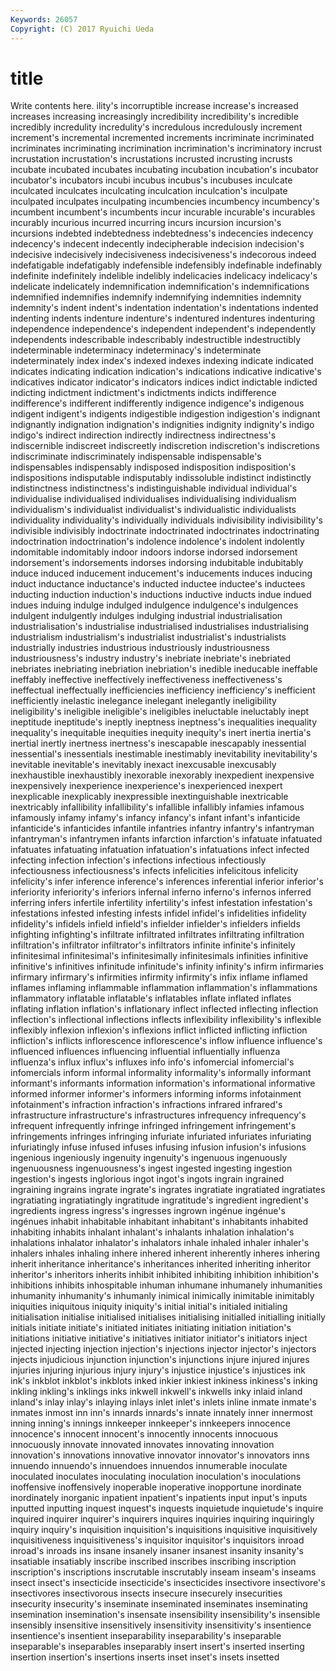 ```yaml
---
Keywords: 26057 
Copyright: (C) 2017 Ryuichi Ueda
---
```


# title

Write contents here.
ility's
incorruptible increase increase's increased increases increasing increasingly incredibility incredibility's incredible
incredibly incredulity incredulity's incredulous incredulously increment increment's incremental incremented increments
incriminate incriminated incriminates incriminating incrimination incrimination's incriminatory incrust incrustation incrustation's
incrustations incrusted incrusting incrusts incubate incubated incubates incubating incubation incubation's
incubator incubator's incubators incubi incubus incubus's incubuses inculcate inculcated inculcates
inculcating inculcation inculcation's inculpate inculpated inculpates inculpating incumbencies incumbency incumbency's
incumbent incumbent's incumbents incur incurable incurable's incurables incurably incurious incurred
incurring incurs incursion incursion's incursions indebted indebtedness indebtedness's indecencies indecency
indecency's indecent indecently indecipherable indecision indecision's indecisive indecisively indecisiveness indecisiveness's
indecorous indeed indefatigable indefatigably indefensible indefensibly indefinable indefinably indefinite indefinitely
indelible indelibly indelicacies indelicacy indelicacy's indelicate indelicately indemnification indemnification's indemnifications
indemnified indemnifies indemnify indemnifying indemnities indemnity indemnity's indent indent's indentation
indentation's indentations indented indenting indents indenture indenture's indentured indentures indenturing
independence independence's independent independent's independently independents indescribable indescribably indestructible indestructibly
indeterminable indeterminacy indeterminacy's indeterminate indeterminately index index's indexed indexes indexing
indicate indicated indicates indicating indication indication's indications indicative indicative's indicatives
indicator indicator's indicators indices indict indictable indicted indicting indictment indictment's
indictments indicts indifference indifference's indifferent indifferently indigence indigence's indigenous indigent
indigent's indigents indigestible indigestion indigestion's indignant indignantly indignation indignation's indignities
indignity indignity's indigo indigo's indirect indirection indirectly indirectness indirectness's indiscernible
indiscreet indiscreetly indiscretion indiscretion's indiscretions indiscriminate indiscriminately indispensable indispensable's indispensables
indispensably indisposed indisposition indisposition's indispositions indisputable indisputably indissoluble indistinct indistinctly
indistinctness indistinctness's indistinguishable individual individual's individualise individualised individualises individualising individualism
individualism's individualist individualist's individualistic individualists individuality individuality's individually individuals indivisibility
indivisibility's indivisible indivisibly indoctrinate indoctrinated indoctrinates indoctrinating indoctrination indoctrination's indolence
indolence's indolent indolently indomitable indomitably indoor indoors indorse indorsed indorsement
indorsement's indorsements indorses indorsing indubitable indubitably induce induced inducement inducement's
inducements induces inducing induct inductance inductance's inducted inductee inductee's inductees
inducting induction induction's inductions inductive inducts indue indued indues induing
indulge indulged indulgence indulgence's indulgences indulgent indulgently indulges indulging industrial
industrialisation industrialisation's industrialise industrialised industrialises industrialising industrialism industrialism's industrialist industrialist's
industrialists industrially industries industrious industriously industriousness industriousness's industry industry's inebriate
inebriate's inebriated inebriates inebriating inebriation inebriation's inedible ineducable ineffable ineffably
ineffective ineffectively ineffectiveness ineffectiveness's ineffectual ineffectually inefficiencies inefficiency inefficiency's inefficient
inefficiently inelastic inelegance inelegant inelegantly ineligibility ineligibility's ineligible ineligible's ineligibles
ineluctable ineluctably inept ineptitude ineptitude's ineptly ineptness ineptness's inequalities inequality
inequality's inequitable inequities inequity inequity's inert inertia inertia's inertial inertly
inertness inertness's inescapable inescapably inessential inessential's inessentials inestimable inestimably inevitability
inevitability's inevitable inevitable's inevitably inexact inexcusable inexcusably inexhaustible inexhaustibly inexorable
inexorably inexpedient inexpensive inexpensively inexperience inexperience's inexperienced inexpert inexplicable inexplicably
inexpressible inextinguishable inextricable inextricably infallibility infallibility's infallible infallibly infamies infamous
infamously infamy infamy's infancy infancy's infant infant's infanticide infanticide's infanticides
infantile infantries infantry infantry's infantryman infantryman's infantrymen infants infarction infarction's
infatuate infatuated infatuates infatuating infatuation infatuation's infatuations infect infected infecting
infection infection's infections infectious infectiously infectiousness infectiousness's infects infelicities infelicitous
infelicity infelicity's infer inference inference's inferences inferential inferior inferior's inferiority
inferiority's inferiors infernal inferno inferno's infernos inferred inferring infers infertile
infertility infertility's infest infestation infestation's infestations infested infesting infests infidel
infidel's infidelities infidelity infidelity's infidels infield infield's infielder infielder's infielders
infields infighting infighting's infiltrate infiltrated infiltrates infiltrating infiltration infiltration's infiltrator
infiltrator's infiltrators infinite infinite's infinitely infinitesimal infinitesimal's infinitesimally infinitesimals infinities
infinitive infinitive's infinitives infinitude infinitude's infinity infinity's infirm infirmaries infirmary
infirmary's infirmities infirmity infirmity's infix inflame inflamed inflames inflaming inflammable
inflammation inflammation's inflammations inflammatory inflatable inflatable's inflatables inflate inflated inflates
inflating inflation inflation's inflationary inflect inflected inflecting inflection inflection's inflectional
inflections inflects inflexibility inflexibility's inflexible inflexibly inflexion inflexion's inflexions inflict
inflicted inflicting infliction infliction's inflicts inflorescence inflorescence's inflow influence influence's
influenced influences influencing influential influentially influenza influenza's influx influx's influxes
info info's infomercial infomercial's infomercials inform informal informality informality's informally
informant informant's informants information information's informational informative informed informer informer's
informers informing informs infotainment infotainment's infraction infraction's infractions infrared infrared's
infrastructure infrastructure's infrastructures infrequency infrequency's infrequent infrequently infringe infringed infringement
infringement's infringements infringes infringing infuriate infuriated infuriates infuriating infuriatingly infuse
infused infuses infusing infusion infusion's infusions ingenious ingeniously ingenuity ingenuity's
ingenuous ingenuously ingenuousness ingenuousness's ingest ingested ingesting ingestion ingestion's ingests
inglorious ingot ingot's ingots ingrain ingrained ingraining ingrains ingrate ingrate's
ingrates ingratiate ingratiated ingratiates ingratiating ingratiatingly ingratitude ingratitude's ingredient ingredient's
ingredients ingress ingress's ingresses ingrown ingénue ingénue's ingénues inhabit inhabitable
inhabitant inhabitant's inhabitants inhabited inhabiting inhabits inhalant inhalant's inhalants inhalation
inhalation's inhalations inhalator inhalator's inhalators inhale inhaled inhaler inhaler's inhalers
inhales inhaling inhere inhered inherent inherently inheres inhering inherit inheritance
inheritance's inheritances inherited inheriting inheritor inheritor's inheritors inherits inhibit inhibited
inhibiting inhibition inhibition's inhibitions inhibits inhospitable inhuman inhumane inhumanely inhumanities
inhumanity inhumanity's inhumanly inimical inimically inimitable inimitably iniquities iniquitous iniquity
iniquity's initial initial's initialed initialing initialisation initialise initialised initialises initialising
initialled initialling initially initials initiate initiate's initiated initiates initiating initiation
initiation's initiations initiative initiative's initiatives initiator initiator's initiators inject injected
injecting injection injection's injections injector injector's injectors injects injudicious injunction
injunction's injunctions injure injured injures injuries injuring injurious injury injury's
injustice injustice's injustices ink ink's inkblot inkblot's inkblots inked inkier
inkiest inkiness inkiness's inking inkling inkling's inklings inks inkwell inkwell's
inkwells inky inlaid inland inland's inlay inlay's inlaying inlays inlet
inlet's inlets inline inmate inmate's inmates inmost inn inn's innards
innards's innate innately inner innermost inning inning's innings innkeeper innkeeper's
innkeepers innocence innocence's innocent innocent's innocently innocents innocuous innocuously innovate
innovated innovates innovating innovation innovation's innovations innovative innovator innovator's innovators
inns innuendo innuendo's innuendoes innuendos innumerable inoculate inoculated inoculates inoculating
inoculation inoculation's inoculations inoffensive inoffensively inoperable inoperative inopportune inordinate inordinately
inorganic inpatient inpatient's inpatients input input's inputs inputted inputting inquest
inquest's inquests inquietude inquietude's inquire inquired inquirer inquirer's inquirers inquires
inquiries inquiring inquiringly inquiry inquiry's inquisition inquisition's inquisitions inquisitive inquisitively
inquisitiveness inquisitiveness's inquisitor inquisitor's inquisitors inroad inroad's inroads ins insane
insanely insaner insanest insanity insanity's insatiable insatiably inscribe inscribed inscribes
inscribing inscription inscription's inscriptions inscrutable inscrutably inseam inseam's inseams insect
insect's insecticide insecticide's insecticides insectivore insectivore's insectivores insectivorous insects insecure
insecurely insecurities insecurity insecurity's inseminate inseminated inseminates inseminating insemination insemination's
insensate insensibility insensibility's insensible insensibly insensitive insensitively insensitivity insensitivity's insentience
insentience's insentient inseparability inseparability's inseparable inseparable's inseparables inseparably insert insert's
inserted inserting insertion insertion's insertions inserts inset inset's insets insetted
